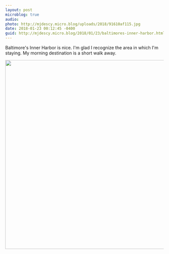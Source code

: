 ```yaml
---
layout: post
microblog: true
audio: 
photo: http://mjdescy.micro.blog/uploads/2018/91610af115.jpg
date: 2018-01-23 00:12:45 -0400
guid: http://mjdescy.micro.blog/2018/01/23/baltimores-inner-harbor.html
---
```

Baltimore's Inner Harbor is nice. I'm glad I recognize the area in which I'm staying. My morning destination is a short walk away.

<img src="http://mjdescy.micro.blog/uploads/2018/91610af115.jpg" width="600" height="600" />
